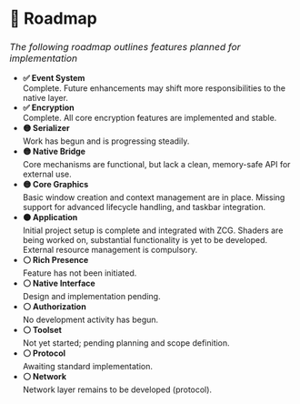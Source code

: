 <h1>🚧 Roadmap</h1>
<h3><i><span style="font-weight:normal">The following roadmap outlines features planned for implementation</span></i></h3>

<ul>
  <li><strong>✅ Event System</strong><br>
    <span style="font-weight:normal">Complete. Future enhancements may shift more responsibilities to the native layer.</span>
  </li>

  <li><strong>✅ Encryption</strong><br>
    <span style="font-weight:normal">Complete. All core encryption features are implemented and stable.</span>
  </li>

  <li><strong>🟡 Serializer</strong><br>
    <span style="font-weight:normal">Work has begun and is progressing steadily.</span>
  </li>

  <li><strong>🟡 Native Bridge</strong><br>
    <span style="font-weight:normal">Core mechanisms are functional, but lack a clean, memory-safe API for external use.</span>
  </li>

  <li><strong>🟡 Core Graphics</strong><br>
    <span style="font-weight:normal">Basic window creation and context management are in place. Missing support for advanced lifecycle handling, and taskbar integration.</span>
  </li>

  <li><strong>🟠 Application</strong><br>
    <span style="font-weight:normal">Initial project setup is complete and integrated with ZCG. Shaders are being worked on, substantial functionality is yet to be developed. External resource management is compulsory.</span>
  </li>

  <li><strong>⚪ Rich Presence</strong><br>
    <span style="font-weight:normal">Feature has not been initiated.</span>
  </li>

  <li><strong>⚪ Native Interface</strong><br>
    <span style="font-weight:normal">Design and implementation pending.</span>
  </li>

  <li><strong>⚪ Authorization</strong><br>
    <span style="font-weight:normal">No development activity has begun.</span>
  </li>

  <li><strong>⚪ Toolset</strong><br>
    <span style="font-weight:normal">Not yet started; pending planning and scope definition.</span>
  </li>

  <li><strong>⚪ Protocol</strong><br>
    <span style="font-weight:normal">Awaiting standard implementation.</span>
  </li>

  <li><strong>⚪ Network</strong><br>
    <span style="font-weight:normal">Network layer remains to be developed (protocol).</span>
  </li>
</ul>
